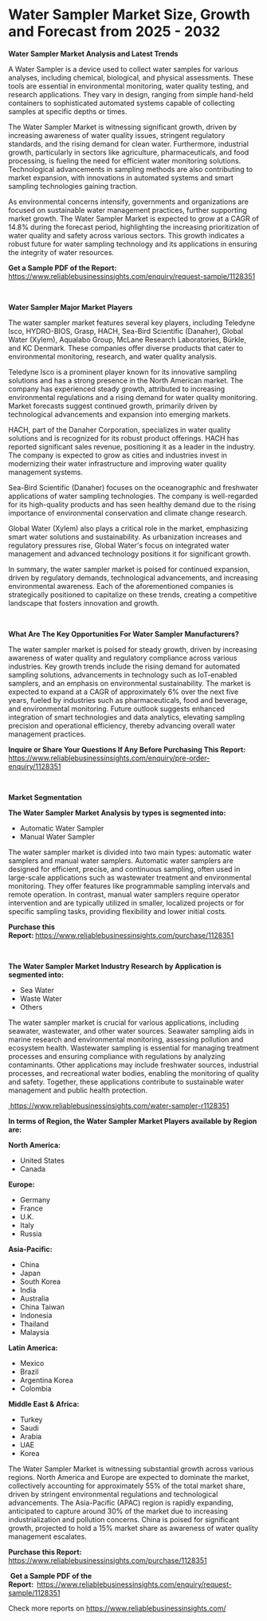 <p><h1>Water Sampler Market Size, Growth and Forecast from 2025 - 2032</h1></p><p><strong>Water Sampler Market Analysis and Latest Trends</strong></p>
<p><p>A Water Sampler is a device used to collect water samples for various analyses, including chemical, biological, and physical assessments. These tools are essential in environmental monitoring, water quality testing, and research applications. They vary in design, ranging from simple hand-held containers to sophisticated automated systems capable of collecting samples at specific depths or times.</p><p>The Water Sampler Market is witnessing significant growth, driven by increasing awareness of water quality issues, stringent regulatory standards, and the rising demand for clean water. Furthermore, industrial growth, particularly in sectors like agriculture, pharmaceuticals, and food processing, is fueling the need for efficient water monitoring solutions. Technological advancements in sampling methods are also contributing to market expansion, with innovations in automated systems and smart sampling technologies gaining traction.</p><p>As environmental concerns intensify, governments and organizations are focused on sustainable water management practices, further supporting market growth. The Water Sampler Market is expected to grow at a CAGR of 14.8% during the forecast period, highlighting the increasing prioritization of water quality and safety across various sectors. This growth indicates a robust future for water sampling technology and its applications in ensuring the integrity of water resources.</p></p>
<p><strong>Get a Sample PDF of the Report:&nbsp;</strong> <a href="https://www.reliablebusinessinsights.com/enquiry/request-sample/1128351?utm_campaign=2109&utm_medium=2&utm_source=Github&utm_content=ia&utm_term=18022025&utm_id=water-sampler">https://www.reliablebusinessinsights.com/enquiry/request-sample/1128351</a></p>
<p>&nbsp;</p>
<p><strong>Water Sampler Major Market Players</strong></p>
<p><p>The water sampler market features several key players, including Teledyne Isco, HYDRO-BIOS, Grasp, HACH, Sea-Bird Scientific (Danaher), Global Water (Xylem), Aqualabo Group, McLane Research Laboratories, Bürkle, and KC Denmark. These companies offer diverse products that cater to environmental monitoring, research, and water quality analysis.</p><p>Teledyne Isco is a prominent player known for its innovative sampling solutions and has a strong presence in the North American market. The company has experienced steady growth, attributed to increasing environmental regulations and a rising demand for water quality monitoring. Market forecasts suggest continued growth, primarily driven by technological advancements and expansion into emerging markets.</p><p>HACH, part of the Danaher Corporation, specializes in water quality solutions and is recognized for its robust product offerings. HACH has reported significant sales revenue, positioning it as a leader in the industry. The company is expected to grow as cities and industries invest in modernizing their water infrastructure and improving water quality management systems.</p><p>Sea-Bird Scientific (Danaher) focuses on the oceanographic and freshwater applications of water sampling technologies. The company is well-regarded for its high-quality products and has seen healthy demand due to the rising importance of environmental conservation and climate change research.</p><p>Global Water (Xylem) also plays a critical role in the market, emphasizing smart water solutions and sustainability. As urbanization increases and regulatory pressures rise, Global Water's focus on integrated water management and advanced technology positions it for significant growth.</p><p>In summary, the water sampler market is poised for continued expansion, driven by regulatory demands, technological advancements, and increasing environmental awareness. Each of the aforementioned companies is strategically positioned to capitalize on these trends, creating a competitive landscape that fosters innovation and growth.</p></p>
<p>&nbsp;</p>
<p><strong>What Are The Key Opportunities For Water Sampler Manufacturers?</strong></p>
<p><p>The water sampler market is poised for steady growth, driven by increasing awareness of water quality and regulatory compliance across various industries. Key growth trends include the rising demand for automated sampling solutions, advancements in technology such as IoT-enabled samplers, and an emphasis on environmental sustainability. The market is expected to expand at a CAGR of approximately 6% over the next five years, fueled by industries such as pharmaceuticals, food and beverage, and environmental monitoring. Future outlook suggests enhanced integration of smart technologies and data analytics, elevating sampling precision and operational efficiency, thereby advancing overall water management practices.</p></p>
<p><strong>Inquire or Share Your Questions If Any Before Purchasing This Report:</strong> <a href="https://www.reliablebusinessinsights.com/enquiry/pre-order-enquiry/1128351?utm_campaign=2109&utm_medium=2&utm_source=Github&utm_content=ia&utm_term=18022025&utm_id=water-sampler">https://www.reliablebusinessinsights.com/enquiry/pre-order-enquiry/1128351</a></p>
<p>&nbsp;</p>
<p><strong>Market Segmentation</strong></p>
<p><strong>The Water Sampler Market Analysis by types is segmented into:</strong></p>
<p><ul><li>Automatic Water Sampler</li><li>Manual Water Sampler</li></ul></p>
<p><p>The water sampler market is divided into two main types: automatic water samplers and manual water samplers. Automatic water samplers are designed for efficient, precise, and continuous sampling, often used in large-scale applications such as wastewater treatment and environmental monitoring. They offer features like programmable sampling intervals and remote operation. In contrast, manual water samplers require operator intervention and are typically utilized in smaller, localized projects or for specific sampling tasks, providing flexibility and lower initial costs.</p></p>
<p><strong>Purchase this Report:&nbsp;</strong><a href="https://www.reliablebusinessinsights.com/purchase/1128351?utm_campaign=2109&utm_medium=2&utm_source=Github&utm_content=ia&utm_term=18022025&utm_id=water-sampler">https://www.reliablebusinessinsights.com/purchase/1128351</a></p>
<p>&nbsp;</p>
<p><strong>The Water Sampler Market Industry Research by Application is segmented into:</strong></p>
<p><ul><li>Sea Water</li><li>Waste Water</li><li>Others</li></ul></p>
<p><p>The water sampler market is crucial for various applications, including seawater, wastewater, and other water sources. Seawater sampling aids in marine research and environmental monitoring, assessing pollution and ecosystem health. Wastewater sampling is essential for managing treatment processes and ensuring compliance with regulations by analyzing contaminants. Other applications may include freshwater sources, industrial processes, and recreational water bodies, enabling the monitoring of quality and safety. Together, these applications contribute to sustainable water management and public health protection.</p></p>
<p><a href="https://www.reliablebusinessinsights.com/water-sampler-r1128351?utm_campaign=2109&utm_medium=2&utm_source=Github&utm_content=ia&utm_term=18022025&utm_id=water-sampler">&nbsp;https://www.reliablebusinessinsights.com/water-sampler-r1128351</a></p>
<p><strong>In terms of Region, the Water Sampler Market Players available by Region are:</strong></p>
<p>
    <p> <strong> North America: </strong>
        <ul>
            <li>United States</li>
            <li>Canada</li>
        </ul>
        </p> 
    <p> <strong> Europe: </strong>
        <ul>
            <li>Germany</li>
            <li>France</li>
            <li>U.K.</li>
            <li>Italy</li>
            <li>Russia</li>
        </ul>
        </p> 
    <p> <strong> Asia-Pacific: </strong>
        <ul>
            <li>China</li>
            <li>Japan</li>
            <li>South Korea</li>
            <li>India</li>
            <li>Australia</li>
            <li>China Taiwan</li>
            <li>Indonesia</li>
            <li>Thailand</li>
            <li>Malaysia</li>
        </ul>
        </p> 
    <p> <strong> Latin America: </strong>
        <ul>
            <li>Mexico</li>
            <li>Brazil</li>
            <li>Argentina Korea</li>
            <li>Colombia</li>
        </ul>
        </p> 
    <p> <strong> Middle East & Africa: </strong>
        <ul>
            <li>Turkey</li>
            <li>Saudi</li>
            <li>Arabia</li>
            <li>UAE</li>
            <li>Korea</li>
        </ul>
    </p>
    </p>
<p><p>The Water Sampler Market is witnessing substantial growth across various regions. North America and Europe are expected to dominate the market, collectively accounting for approximately 55% of the total market share, driven by stringent environmental regulations and technological advancements. The Asia-Pacific (APAC) region is rapidly expanding, anticipated to capture around 30% of the market due to increasing industrialization and pollution concerns. China is poised for significant growth, projected to hold a 15% market share as awareness of water quality management escalates.</p></p>
<p><strong>Purchase this Report: </strong><a href="https://www.reliablebusinessinsights.com/purchase/1128351?utm_campaign=2109&utm_medium=2&utm_source=Github&utm_content=ia&utm_term=18022025&utm_id=water-sampler">https://www.reliablebusinessinsights.com/purchase/1128351</a></p>
<p>&nbsp;<strong>Get a Sample PDF of the Report:&nbsp;&nbsp;</strong><a href="https://www.reliablebusinessinsights.com/enquiry/request-sample/1128351?utm_campaign=2109&utm_medium=2&utm_source=Github&utm_content=ia&utm_term=18022025&utm_id=water-sampler">https://www.reliablebusinessinsights.com/enquiry/request-sample/1128351</a></p>
<p><strong></strong></p>
<p>Check more reports on <a href="https://www.reliablebusinessinsights.com/?utm_campaign=2109&utm_medium=2&utm_source=Github&utm_content=ia&utm_term=18022025&utm_id=water-sampler">https://www.reliablebusinessinsights.com/</a></p>